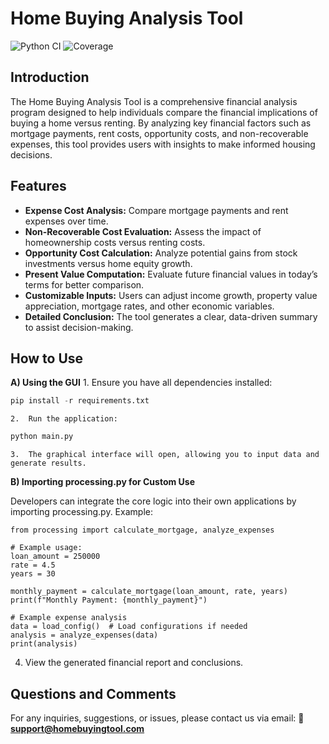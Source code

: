 # Home Buying Analysis Tool
![Python CI](https://github.com/dalemarana/HomeBuyingApp/actions/workflows/python-ci.yml/badge.svg)
![Coverage](https://codecov.io/gh/dalemarana/HomeBuyingApp/branch/main/graph/badge.svg)

## Introduction
The Home Buying Analysis Tool is a comprehensive financial analysis program designed to help individuals compare the financial implications of buying a home versus renting. By analyzing key financial factors such as mortgage payments, rent costs, opportunity costs, and non-recoverable expenses, this tool provides users with insights to make informed housing decisions.

## Features
- **Expense Cost Analysis:** Compare mortgage payments and rent expenses over time.
- **Non-Recoverable Cost Evaluation:** Assess the impact of homeownership costs versus renting costs.
- **Opportunity Cost Calculation:** Analyze potential gains from stock investments versus home equity growth.
- **Present Value Computation:** Evaluate future financial values in today’s terms for better comparison.
- **Customizable Inputs:** Users can adjust income growth, property value appreciation, mortgage rates, and other economic variables.
- **Detailed Conclusion:** The tool generates a clear, data-driven summary to assist decision-making.

## How to Use
**A) Using the GUI**
	1.	Ensure you have all dependencies installed:
``` python
pip install -r requirements.txt
```

	2.	Run the application:
``` python
python main.py
```

	3.	The graphical interface will open, allowing you to input data and generate results.

**B) Importing processing.py for Custom Use**

Developers can integrate the core logic into their own applications by importing processing.py. 
Example:
```
from processing import calculate_mortgage, analyze_expenses

# Example usage:
loan_amount = 250000
rate = 4.5
years = 30

monthly_payment = calculate_mortgage(loan_amount, rate, years)
print(f"Monthly Payment: {monthly_payment}")

# Example expense analysis
data = load_config()  # Load configurations if needed
analysis = analyze_expenses(data)
print(analysis)
```
4. View the generated financial report and conclusions.

## Questions and Comments
For any inquiries, suggestions, or issues, please contact us via email:
📧 **support@homebuyingtool.com**

